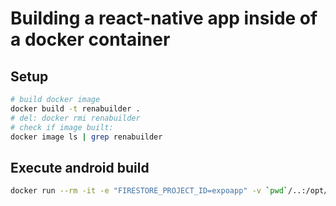 # Building a react-native app inside of a docker container

## Setup
```sh
# build docker image
docker build -t renabuilder .
# del: docker rmi renabuilder
# check if image built:
docker image ls | grep renabuilder
```
## Execute android build
```sh
docker run --rm -it -e "FIRESTORE_PROJECT_ID=expoapp" -v `pwd`/..:/opt/data  -v `pwd`:/opt/cmd renabuilder /bin/bash -c "cd /opt/data && chmod +x /opt/cmd/build.sh && /opt/cmd/build.sh"
```
